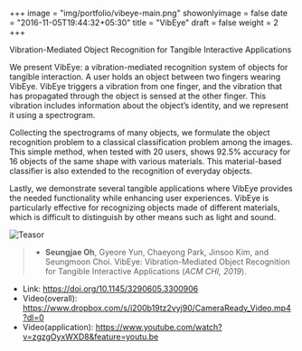 +++
image = "img/portfolio/vibeye-main.png"
showonlyimage = false
date = "2016-11-05T19:44:32+05:30"
title = "VibEye"
draft = false
weight = 2
+++

Vibration-Mediated Object Recognition for Tangible Interactive Applications
<!--more-->

We present VibEye: a vibration-mediated recognition system of objects for tangible interaction. A user holds an object between two fingers wearing VibEye. VibEye triggers a vibration from one finger, and the vibration that has propagated through the object is sensed at the other finger. This vibration includes information about the object’s identity, and we represent it using a spectrogram. 

Collecting the spectrograms of many objects, we formulate the object recognition problem to a classical classification problem among the images. This simple method, when tested with 20 users, shows 92.5% accuracy for 16 objects of the same shape with various materials. This material-based classifier is also extended to the recognition of everyday objects. 

Lastly, we demonstrate several tangible applications where VibEye provides the needed functionality while enhancing user experiences. VibEye is particularly effective for recognizing objects made of different materials, which is difficult to distinguish by other means such as light and sound.

![Teasor][1]

>* **Seungjae Oh**, Gyeore Yun, Chaeyong Park, Jinsoo Kim, and Seungmoon Choi. VibEye: Vibration-Mediated Object Recognition for Tangible Interactive Applications (*ACM CHI, 2019*).
* Link: https://doi.org/10.1145/3290605.3300906 
* Video(overall): https://www.dropbox.com/s/i200b19tz2vyj90/CameraReady_Video.mp4?dl=0
* Video(application): https://www.youtube.com/watch?v=zgzgOyxWXD8&feature=youtu.be   


<!-- 1. Lorem ipsum dolor sit amet, consectetuer adipiscing elit.
2. Aliquam tincidunt mauris eu risus.

> The Big Oxmox advised her not to do so, because there were thousands of bad Commas, wild Question Marks and devious Semikoli, but the Little Blind Text didn't listen. She packed her seven versalia, put her initial into the belt and made herself on the way.

## Header Level 2

Even the all-powerful Pointing has no control about the blind texts it is an almost unorthographic life One day however a small line of blind text by the name of Lorem Ipsum decided to leave for the far World of Grammar.

The Big Oxmox advised her not to do so, because there were thousands of bad Commas, wild Question Marks and devious Semikoli, but the Little Blind Text didn't listen. She packed her seven versalia, put her initial into the belt and made herself on the way.

* Lorem ipsum dolor sit amet, consectetuer adipiscing elit.
* Aliquam tincidunt mauris eu risus.

When she reached the first hills of the Italic Mountains, she had a last view back on the skyline of her hometown Bookmarksgrove, the headline of Alphabet Village and the subline of her own road, the Line Lane. Pityful a rethoric question ran over her cheek, then   -->

[1]: /img/portfolio/vibeye-teaser.png